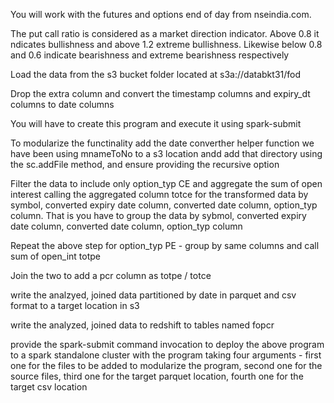 You will work with the futures and options end of day from nseindia.com.

The put call ratio is considered as a market direction indicator. Above 0.8 it ndicates bullishness and above 1.2 extreme bullishness. Likewise below 0.8 and 0.6 indicate bearishness and extreme bearishness respectively

Load the data from the s3 bucket folder located at s3a://databkt31/fod

Drop the extra column and convert the timestamp columns and expiry_dt columns to date columns

You will have to create this program and execute it using spark-submit

To modularize the functinality add the date converther helper function we have been using mnameToNo to a s3 location andd add that directory using the sc.addFile method, and ensure providing the recursive option

Filter the data to include only option_typ CE and aggregate the sum of open interest calling the aggregated column totce for the transformed data by symbol, converted expiry date column, converted date column, option_typ column. That is you have to group the data by sybmol, converted expiry date column, converted date column, option_typ column

Repeat the above step for option_typ PE - group by same columns and call sum of open_int totpe

Join the two to add a pcr column as totpe / totce

write the analzyed, joined data partitioned by date in parquet and csv format to a target location in s3

write the analyzed, joined data to redshift to tables named fopcr<yourname>

provide the spark-submit command invocation to deploy the above program to a spark standalone cluster with the program taking four arguments - first one for the files to be added to modularize the program, second one for the source files, third one for the target parquet location, fourth one for the target csv location
